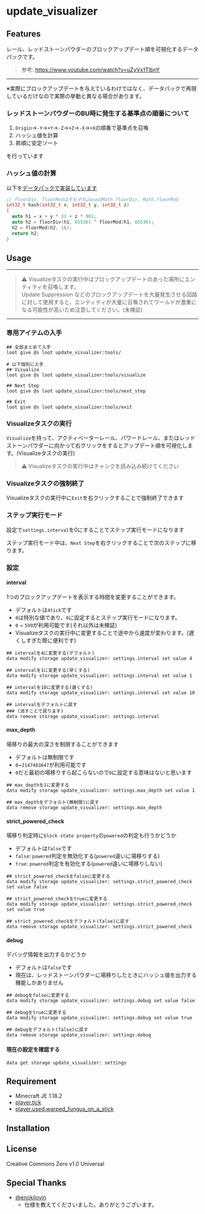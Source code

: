 update_visualizer
==

## Features

レール、レッドストーンパウダーのブロックアップデート順を可視化するデータパックです。

> 参考: https://www.youtube.com/watch?v=uZyVx1TIbnY

---

※実際にブロックアップデートを与えているわけではなく、データパックで再現しているだけなので実際の挙動と異なる場合があります。

### レッドストーンパウダーのBU時に発生する基準点の順番について

1. `Origin`→`-Y`→`+Y`→`-Z`→`+Z`→`-X`→`+X`の順番で基準点を召喚
1. ハッシュ値を計算
1. 昇順に安定ソート

を行っています

### ハッシュ値の計算

以下を[データパックで実装しています](https://github.com/a-happin/update_visualizer/blob/master/data/update_visualizer/functions/block_update/push_notifiers/redstone_wire/calc_hash.mcfunction)
```cpp
// floorDiv, floorModはそれぞれJavaのMath.floorDiv, Math.floorMod
int32_t hash(int32_t x, int32_t y, int32_t z)
{
  auto h1 = x + y * 31 + z * 961;
  auto h2 = floorDiv(h1, 65536) ^ floorMod(h1, 65536);
  h2 = floorMod(h2, 16);
  return h2;
}
```

## Usage

---

> ⚠ Visualizeタスクの実行中はブロックアップデートのあった場所にエンティティを召喚します。  
>    Update Suppression などのブロックアップデートを大量発生させる回路に対して使用すると、エンティティが大量に召喚されてワールドが激重になる可能性が高いため注意してください。(未検証)

---

### 専用アイテムの入手

```mcfunction
## 全部まとめて入手
loot give @s loot update_visualizer:tools/

# 以下個別に入手
## Visualize
loot give @s loot update_visualizer:tools/visualize

## Next Step
loot give @s loot update_visualizer:tools/next_step

## Exit
loot give @s loot update_visualizer:tools/exit
```

### Visualizeタスクの実行

`Visualize`を持って、アクティベーターレール、パワードレール、またはレッドストーンパウダーに向かって右クリックをするとアップデート順を可視化します。(Visualizeタスクの実行)
> ⚠ Visualizeタスクの実行中はチャンクを読み込み続けてください

### Visualizeタスクの強制終了

Visualizeタスクの実行中に`Exit`を右クリックすることで強制終了できます

### ステップ実行モード

設定で`settings.interval`を0にすることでステップ実行モードになります

ステップ実行モード中は、`Next Step`を右クリックすることで次のステップに移ります。

### 設定

#### interval

1つのブロックアップデートを表示する時間を変更することができます。

- デフォルトは`4tick`です
- `0`は特別な値であり、`0`に設定するとステップ実行モードになります。
- `0` ~ `599`が利用可能です(それ以外は未検証)
- Visualizeタスクの実行中に変更することで途中から速度が変わります。(遅くしすぎた際に便利です)

```mcfunction
## intervalを4に変更する(デフォルト)
data modify storage update_visualizer: settings.interval set value 4

## intervalを1に変更する(早くする)
data modify storage update_visualizer: settings.interval set value 1

## intervalを10に変更する(遅くする)
data modify storage update_visualizer: settings.interval set value 10

## intervalをデフォルトに戻す
### (消すことで戻ります)
data remove storage update_visualizer: settings.interval
```

#### max_depth

場移りの最大の深さを制限することができます

- デフォルトは無制限です
- `0`~`2147483647`が利用可能です
- `0`だと最初の場移りすら起こらないので`0`に設定する意味はないと思います

```mcfunction
## max_depthを1に変更する
data modify storage update_visualizer: settings.max_depth set value 1

## max_depthをデフォルト(無制限)に戻す
data remove storage update_visualizer: settings.max_depth
```

#### strict_powered_check

場移り判定時に`block state property`の`powered`の判定も行うかどうか

- デフォルトは`false`です
- `false`: `powered`判定を無効化する(`powered`違いに場移りする)
- `true`: `powered`判定を有効化する(`powered`違いに場移りしない)

```mcfunction
## strict_powered_checkをfalseに変更する
data modify storage update_visualizer: settings.strict_powered_check set value false

## strict_powered_checkをtrueに変更する
data modify storage update_visualizer: settings.strict_powered_check set value true

## strict_powered_checkをデフォルト(false)に戻す
data remove storage update_visualizer: settings.strict_powered_check
```

#### debug

デバッグ情報を出力するかどうか

- デフォルトは`false`です
- 現在は、レッドストーンパウダーに場移りしたときにハッシュ値を出力する機能しかありません

```mcfunction
## debugをfalseに変更する
data modify storage update_visualizer: settings.debug set value false

## debugをtrueに変更する
data modify storage update_visualizer: settings.debug set value true

## debugをデフォルト(false)に戻す
data remove storage update_visualizer: settings.debug
```

#### 現在の設定を確認する

```mcfunction
data get storage update_visualizer: settings
```

## Requirement

- Minecraft JE 1.18.2
- [player.tick](https://github.com/a-happin/player-datapacks/tree/master/01.player.tick)
- [player.used.warped_fungus_on_a_stick](https://github.com/a-happin/player-datapacks/tree/master/10.player.used.warped_fungus_on_a_stick)

## Installation

## License
Creative Commons Zero v1.0 Universal

## Special Thanks

- [@enokilovin](https://twitter.com/enokilovin)
  - 仕様を教えてくださいました。ありがとうございます。
